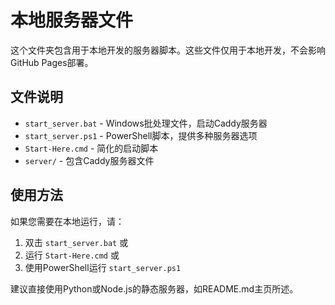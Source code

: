# 本地服务器文件

这个文件夹包含用于本地开发的服务器脚本。这些文件仅用于本地开发，不会影响GitHub Pages部署。

## 文件说明

- `start_server.bat` - Windows批处理文件，启动Caddy服务器
- `start_server.ps1` - PowerShell脚本，提供多种服务器选项
- `Start-Here.cmd` - 简化的启动脚本
- `server/` - 包含Caddy服务器文件

## 使用方法

如果您需要在本地运行，请：

1. 双击 `start_server.bat` 或
2. 运行 `Start-Here.cmd` 或
3. 使用PowerShell运行 `start_server.ps1`

建议直接使用Python或Node.js的静态服务器，如README.md主页所述。
